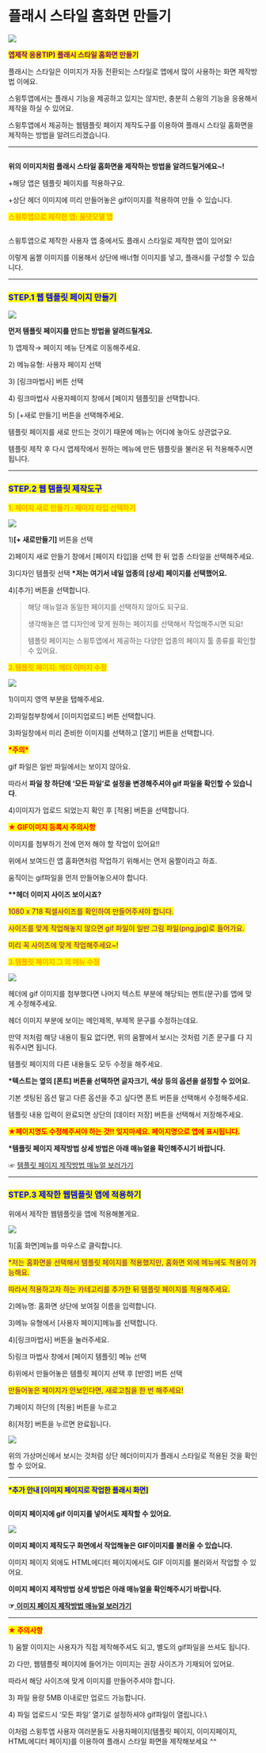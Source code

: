 # 플래시 스타일 홈화면 만들기

![](https://wp.swing2app.co.kr/wp-content/uploads/2018/09/%ED%94%8C%EB%9E%98%EC%8B%9C-%ED%99%88%ED%99%94%EB%A9%B4.png)

<mark style="color:purple;">**앱제작 응용TIP) 플래시 스타일 홈화면 만들기**</mark>

플래시는 스타일은 이미지가 자동 전환되는 스타일로 앱에서 많이 사용하는 화면 제작방법 이에요.

스윙투앱에서는 플래시 기능을 제공하고 있지는 않지만, 충분히 스윙의 기능을 응용해서 제작을 하실 수 있어요.

스윙투앱에서 제공하는 웹템플릿 페이지 제작도구를 이용하여 플래시 스타일 홈화면을 제작하는 방법을 알려드리겠습니다.

***

<div align="left">

<img src="https://wp.swing2app.co.kr/wp-content/uploads/2018/09/%EB%85%B9%ED%99%94_2020_12_14_15_39_13_690.gif" alt="">

</div>

**위의 이미지처럼 플래시 스타일 홈화면을 제작하는 방법을 알려드릴거에요\~!**

\+해당 앱은 템플릿 페이지를 적용하구요.

\+상단 헤더 이미지에 미리 만들어놓은 gif이미지를 적용하여 만들 수 있습니다.



<mark style="color:orange;">**스윙투앱으로 제작한 앱: 올댓모델 앱**</mark>

<div align="left">

<img src="https://wp.swing2app.co.kr/wp-content/uploads/2018/09/%EB%85%B9%ED%99%94_2020_12_15_17_04_54_162.gif" alt="">

</div>

스윙투앱으로 제작한 사용자 앱 중에서도 플래시 스타일로 제작한 앱이 있어요!

이렇게 움짤 이미지를 이용해서 상단에 배너형 이미지를 넣고, 플래시를 구성할 수 있습니다.

***



### <mark style="color:blue;">**STEP.1 웹 템플릿 페이지 만들기**</mark>

![](https://wp.swing2app.co.kr/wp-content/uploads/2018/09/%EC%9B%B9%ED%85%9C%ED%94%8C%EB%A6%BF-NEW1-1.png)

**먼저 템플릿 페이지를 만드는 방법을 알려드릴게요.**

1\) 앱제작→ 페이지 메뉴 단계로 이동해주세요.

2\) 메뉴유형: 사용자 페이지 선택

3\) \[링크마법사] 버튼 선택

4\) 링크마법사 사용자페이지 창에서 \[페이지 템플릿]을 선택합니다.

5\) \[+새로 만들기] 버튼을 선택해주세요.&#x20;

템플릿 페이지를 새로 만드는 것이기 때문에 메뉴는 어디에 놓아도 상관없구요.

템플릿 제작 후 다시 앱제작에서 원하는 메뉴에 만든 템플릿을 불러온 뒤 적용해주시면 됩니다.&#x20;

***



### <mark style="color:blue;">**STEP.2 웹 템플릿 제작도구**</mark>

<mark style="color:orange;">**1. 페이지 새로 만들기 : 페이지 타입 선택하기**</mark>

![](https://wp.swing2app.co.kr/wp-content/uploads/2018/09/%ED%94%8C%EB%9E%98%EC%8B%9C%ED%99%94%EB%A9%B4-new1.png)

1\)**\[+ 새로만들기]** 버튼을 선택

2\)페이지 새로 만들기 창에서 \[페이지 타입]을 선택 한 뒤  업종 스타일을 선택해주세요.

3\)디자인 템플릿 선택 **\*저는 여기서 네일 업종의 \[상세] 페이지를 선택했어요.**

4\)\[추가] 버튼을 선택합니다.

> 해당 매뉴얼과 동일한 페이지를 선택하지 않아도 되구요.
>
> 생각해놓은 앱 디자인에 맞게 원하는 페이지를 선택해서 작업해주시면 되요!
>
> 템플릿 페이지는 스윙투앱에서 제공하는 다양한 업종의 페이지 툴 종류를 확인할 수 있어요.



<mark style="color:orange;">**2.템플릿 페이지: 헤더 이미지 수정**</mark>

![](https://wp.swing2app.co.kr/wp-content/uploads/2018/09/%EC%9B%B9%ED%85%9C%ED%94%8C%EB%A6%BF%ED%94%8C%EB%9E%98%EC%8B%9Cnew2-1.png)

1\)이미지 영역 부분을 탭해주세요.&#x20;

2\)파일첨부창에서 \[이미지업로드] 버튼 선택합니다.

3\)파일창에서 미리 준비한 이미지를 선택하고 \[열기] 버튼을 선택합니다.

<mark style="color:red;">**\*주의\***</mark>

gif 파일은 일반 파일에서는 보이지 않아요.

따라서 **파일 창 하단에 ‘모든 파일’로 설정을 변경해주셔야 gif 파일을 확인할 수 있습니다**.

4\)이미지가 업로드 되었는지 확인 후 \[적용] 버튼을 선택합니다.





<mark style="color:red;">**★ GIF이미지 등록시 주의사항**</mark>

이미지를 첨부하기 전에 먼저 해야 할 작업이 있어요!!

위에서 보여드린 앱 홈화면처럼 작업하기 위해서는 먼저 움짤이라고 하죠.

움직이는 gif파일을 먼저 만들어놓으셔야 합니다.&#x20;

**\*\*헤더 이미지 사이즈 보이시죠?**

<mark style="color:purple;">1080 x 718 픽셀사이즈를 확인하여 만들어주셔야 합니다.</mark>&#x20;

<mark style="color:purple;">사이즈를 맞게 작업해놓지 않으면 gif 파일이 일반 그림 파일(png,jpg)로 들어가요.</mark>

<mark style="color:purple;">미리 꼭 사이즈에 맞게 작업해주세요\~!</mark>



<mark style="color:orange;">**3.템플릿 페이지 그 외 메뉴 수정**</mark>

![](https://wp.swing2app.co.kr/wp-content/uploads/2018/09/%EC%9B%B9%ED%85%9C%ED%94%8C%EB%A6%BF%ED%94%8C%EB%9E%98%EC%8B%9Cnew3.png)

헤더에 gif 이미지를 첨부했다면 나머지 텍스트 부분에 해당되는 멘트(문구)를 앱에 맞게 수정해주세요.

헤더 이미지 부분에 보이는 메인제목, 부제목 문구를 수정하는데요.

만약 저처럼 해당 내용이 필요 없다면, 위의 움짤에서 보시는 것처럼 기존 문구를 다 지워주시면 됩니다.

템플릿 페이지의 다른 내용들도 모두 수정을 해주세요.

**\*텍스트는 옆의 \[폰트] 버튼을 선택하면 글자크기, 색상 등의 옵션을 설정할 수 있어요.**&#x20;

기본 셋팅된 옵션 말고 다른 옵션을 주고 싶다면 폰트 버튼을 선택해서 수정해주세요.

템플릿 내용 입력이 완료되면 상단의 \[데이터 저장] 버튼을 선택해서 저장해주세요.

<mark style="color:red;">**★페이지명도 수정해주셔야 하는 것!! 잊지마세요. 페이지명으로 앱에 표시됩니다.**</mark>&#x20;



**\*템플릿 페이지 제작방법 상세 방법은 아래 매뉴얼을 확인해주시기 바랍니다.**

☞ [템플릿 페이지 제작방법 매뉴얼 보러가기](../v2/pagemenu/template-page.md)

***



### <mark style="color:blue;">**STEP.3 제작한 웹템플릿 앱에 적용하기**</mark>

위에서 제작한 웹템플릿을  앱에 적용해볼게요.

![](https://wp.swing2app.co.kr/wp-content/uploads/2018/09/%EC%9B%B9%ED%85%9C%ED%94%8C%EB%A6%BF%ED%94%8C%EB%9E%98%EC%8B%9Cnew1.png)

1\)\[홈 화면]메뉴를 마우스로 클릭합니다.

<mark style="color:purple;">\*저는 홈화면을 선택해서 템플릿 페이지를 적용했지만, 홈화면 외에 메뉴에도 적용이 가능해요.</mark>

<mark style="color:purple;">따라서 적용하고자 하는 카테고리를 추가한 뒤 템플릿 페이지를 적용해주세요.</mark>&#x20;

2\)메뉴명: 홈화면 상단에 보여질 이름을 입력합니다.

3\)메뉴 유형에서 \[사용자 페이지]메뉴를 선택합니다.

4\)\[링크마법사] 버튼을 눌러주세요.

5\)링크 마법사 창에서 \[페이지 템플릿] 메뉴 선택

6\)위에서 만들어놓은 템플릿 페이지 선택 후 \[반영] 버튼 선택

<mark style="color:purple;">만들어놓은 페이지가 안보인다면, 새로고침을 한 번 해주세요!</mark>

7\)페이지 하단의 \[적용] 버튼을 누르고

8\)\[저장] 버튼을 누르면 완료됩니다.&#x20;



![](https://wp.swing2app.co.kr/wp-content/uploads/2018/09/%EB%85%B9%ED%99%94\_2020\_12\_14\_15\_41\_44\_321.gif)

위의 가상머신에서 보시는 것처럼 상단 헤더이미지가 플래시 스타일로 적용된 것을 확인할 수 있어요.

***

<mark style="color:blue;">**\*추가 안내 \[이미지 페이지로 작업한 플래시 화면]**</mark>

<div align="left">

<img src="https://wp.swing2app.co.kr/wp-content/uploads/2018/09/%EB%85%B9%ED%99%94_2020_12_14_16_23_01_948.gif" alt="">

</div>

**이미지 페이지에 gif 이미지를 넣어서도 제작할 수 있어요.**&#x20;

![](https://wp.swing2app.co.kr/wp-content/uploads/2018/09/%EB%85%B9%ED%99%94\_2020\_12\_14\_16\_26\_18\_258.gif)

**이미지 페이지 제작도구 화면에서 작업해놓은 GIF이미지를 불러올 수 있습니다.**

이미지 페이지 외에도 HTML에디터 페이지에서도 GIF 이미지를 불러와서 작업할 수 있어요.&#x20;

**이미지 페이지 제작방법 상세 방법은 아래 매뉴얼을 확인해주시기 바랍니다.**

**☞**[ **이미지 페이지 제작방법 매뉴얼 보러가기**](../v2/pagemenu/imagepage.md)



***

<mark style="color:red;">**★ 주의사항**</mark>

1\) 움짤 이미지는 사용자가 직접 제작해주셔도 되고, 별도의  gif파일을 쓰셔도 됩니다.

2\) 다만, 웹템플릿 페이지에 들어가는 이미지는 권장 사이즈가 기재되어 있어요.

따라서 해당 사이즈에 맞게 이미지를 만들어주셔야 합니다.

3\) 파일 용량 5MB 이내로만 업로드 가능합니다.

4\) 파일 업로드시 ‘모든 파일’ 열기로 설정하셔야 gif파일이 열립니다.\


이처럼 스윙투앱 사용자 여러분들도 사용자페이지(템플릿 페이지, 이미지페이지, HTML에디터 페이지)를 이용하여 플래시 스타일 화면을 제작해보세요 ^^
